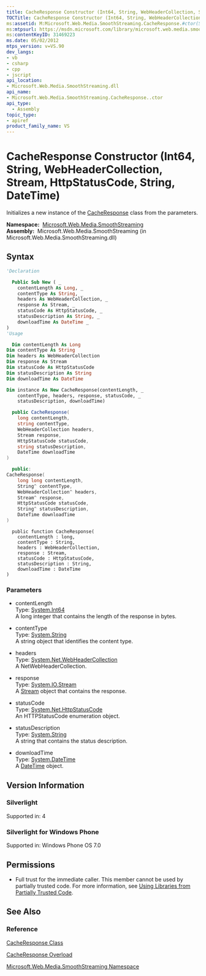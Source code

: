 ```yaml
---
title: CacheResponse Constructor (Int64, String, WebHeaderCollection, Stream, HttpStatusCode, String, DateTime) (Microsoft.Web.Media.SmoothStreaming)
TOCTitle: CacheResponse Constructor (Int64, String, WebHeaderCollection, Stream, HttpStatusCode, String, DateTime)
ms:assetid: M:Microsoft.Web.Media.SmoothStreaming.CacheResponse.#ctor(System.Int64,System.String,System.Net.WebHeaderCollection,System.IO.Stream,System.Net.HttpStatusCode,System.String,System.DateTime)
ms:mtpsurl: https://msdn.microsoft.com/library/microsoft.web.media.smoothstreaming.cacheresponse.cacheresponse(v=VS.90)
ms:contentKeyID: 31469223
ms.date: 05/02/2012
mtps_version: v=VS.90
dev_langs:
- vb
- csharp
- cpp
- jscript
api_location:
- Microsoft.Web.Media.SmoothStreaming.dll
api_name:
- Microsoft.Web.Media.SmoothStreaming.CacheResponse..ctor
api_type:
  - Assembly
topic_type:
- apiref
product_family_name: VS
---
```


# CacheResponse Constructor (Int64, String, WebHeaderCollection, Stream, HttpStatusCode, String, DateTime)

Initializes a new instance of the [CacheResponse](cacheresponse-class-microsoft-web-media-smoothstreaming_1.md) class from the parameters.

**Namespace:**  [Microsoft.Web.Media.SmoothStreaming](microsoft-web-media-smoothstreaming-namespace_1.md)  
**Assembly:**  Microsoft.Web.Media.SmoothStreaming (in Microsoft.Web.Media.SmoothStreaming.dll)

## Syntax

```vb
'Declaration

  Public Sub New ( _
    contentLength As Long, _
    contentType As String, _
    headers As WebHeaderCollection, _
    response As Stream, _
    statusCode As HttpStatusCode, _
    statusDescription As String, _
    downloadTime As DateTime _
)
'Usage

  Dim contentLength As Long
Dim contentType As String
Dim headers As WebHeaderCollection
Dim response As Stream
Dim statusCode As HttpStatusCode
Dim statusDescription As String
Dim downloadTime As DateTime

Dim instance As New CacheResponse(contentLength, _
    contentType, headers, response, statusCode, _
    statusDescription, downloadTime)
```

```csharp
  public CacheResponse(
    long contentLength,
    string contentType,
    WebHeaderCollection headers,
    Stream response,
    HttpStatusCode statusCode,
    string statusDescription,
    DateTime downloadTime
)
```

```cpp
  public:
CacheResponse(
    long long contentLength, 
    String^ contentType, 
    WebHeaderCollection^ headers, 
    Stream^ response, 
    HttpStatusCode statusCode, 
    String^ statusDescription, 
    DateTime downloadTime
)
```

```jscript
  public function CacheResponse(
    contentLength : long, 
    contentType : String, 
    headers : WebHeaderCollection, 
    response : Stream, 
    statusCode : HttpStatusCode, 
    statusDescription : String, 
    downloadTime : DateTime
)
```

### Parameters

  - contentLength  
    Type: [System.Int64](https://msdn.microsoft.com/library/6yy583ek)  
    A long integer that contains the length of the response in bytes.  

<!-- end list -->

  - contentType  
    Type: [System.String](https://msdn.microsoft.com/library/s1wwdcbf)  
    A string object that identifies the content type.  

<!-- end list -->

  - headers  
    Type: [System.Net.WebHeaderCollection](https://msdn.microsoft.com/library/1beth6ct)  
    A NetWebHeaderCollection.  

<!-- end list -->

  - response  
    Type: [System.IO.Stream](https://msdn.microsoft.com/library/8f86tw9e)  
    A [Stream](https://msdn.microsoft.com/library/8f86tw9e) object that contains the response.  

<!-- end list -->

  - statusCode  
    Type: [System.Net.HttpStatusCode](https://msdn.microsoft.com/library/f92ssyy1)  
    An HTTPStatusCode enumeration object.  

<!-- end list -->

  - statusDescription  
    Type: [System.String](https://msdn.microsoft.com/library/s1wwdcbf)  
    A string that contains the status description.  

<!-- end list -->

  - downloadTime  
    Type: [System.DateTime](https://msdn.microsoft.com/library/03ybds8y)  
    A [DateTime](https://msdn.microsoft.com/library/03ybds8y) object.  

## Version Information

### Silverlight

Supported in: 4  

### Silverlight for Windows Phone

Supported in: Windows Phone OS 7.0  

## Permissions

  - Full trust for the immediate caller. This member cannot be used by partially trusted code. For more information, see [Using Libraries from Partially Trusted Code](https://msdn.microsoft.com/library/8skskf63).

## See Also

### Reference

[CacheResponse Class](cacheresponse-class-microsoft-web-media-smoothstreaming_1.md)

[CacheResponse Overload](cacheresponse-constructor-microsoft-web-media-smoothstreaming_1.md)

[Microsoft.Web.Media.SmoothStreaming Namespace](microsoft-web-media-smoothstreaming-namespace_1.md)

